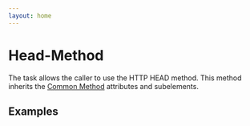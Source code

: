 ```yaml
---
layout: home
---
```

Head-Method
===========

The <headMethod> task allows the caller to use the HTTP HEAD method. This method inherits the [Common Method](method_task_common.html) attributes and subelements.

Examples
--------

